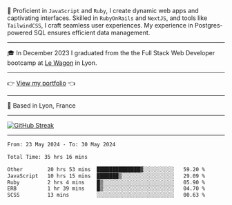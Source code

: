 📖 Proficient in `JavaScript` and `Ruby`, I create dynamic web apps and captivating interfaces. Skilled in `RubyOnRails` and `NextJS`, and tools like `TailwindCSS`, I craft seamless user experiences. My experience in Postgres-powered SQL ensures efficient data management.

***

🎓 In December 2023 I graduated from the the Full Stack Web Developer bootcamp at [Le Wagon](https://www.lewagon.com/) in Lyon.

***

👉 <a href="https://www.davidlau.dev/" target="_blank">View my portfolio</a> 👈

***

📍 Based in Lyon, France

***

[![GitHub Streak](https://streak-stats.demolab.com?user=kaimunlau&theme=github-dark&hide_border=true)](https://git.io/streak-stats)

***

<!--START_SECTION:waka-->

```txt
From: 23 May 2024 - To: 30 May 2024

Total Time: 35 hrs 16 mins

Other        20 hrs 53 mins  ██████████████▓░░░░░░░░░░   59.20 %
JavaScript   10 hrs 15 mins  ███████▒░░░░░░░░░░░░░░░░░   29.09 %
Ruby         2 hrs 4 mins    █▒░░░░░░░░░░░░░░░░░░░░░░░   05.90 %
ERB          1 hr 39 mins    █▒░░░░░░░░░░░░░░░░░░░░░░░   04.70 %
SCSS         13 mins         ░░░░░░░░░░░░░░░░░░░░░░░░░   00.63 %
```

<!--END_SECTION:waka-->
